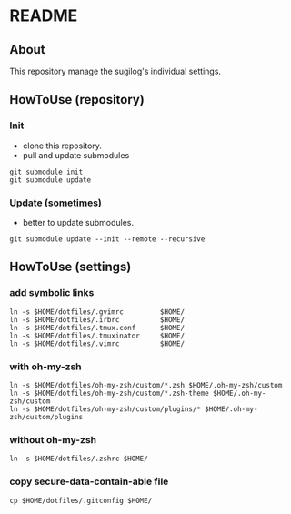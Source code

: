 README
============================================================

About
------------------------------------------------------------

This repository manage the sugilog's individual settings.

HowToUse (repository)
------------------------------------------------------------

### Init

- clone this repository.
- pull and update submodules

```
git submodule init
git submodule update
```

### Update (sometimes)

- better to update submodules.

```
git submodule update --init --remote --recursive
```

HowToUse (settings)
------------------------------------------------------------

### add symbolic links

```
ln -s $HOME/dotfiles/.gvimrc         $HOME/
ln -s $HOME/dotfiles/.irbrc          $HOME/
ln -s $HOME/dotfiles/.tmux.conf      $HOME/
ln -s $HOME/dotfiles/.tmuxinator     $HOME/
ln -s $HOME/dotfiles/.vimrc          $HOME/
```

### with oh-my-zsh

```
ln -s $HOME/dotfiles/oh-my-zsh/custom/*.zsh $HOME/.oh-my-zsh/custom
ln -s $HOME/dotfiles/oh-my-zsh/custom/*.zsh-theme $HOME/.oh-my-zsh/custom
ln -s $HOME/dotfiles/oh-my-zsh/custom/plugins/* $HOME/.oh-my-zsh/custom/plugins
```

### without oh-my-zsh

```
ln -s $HOME/dotfiles/.zshrc $HOME/
```

### copy secure-data-contain-able file

```
cp $HOME/dotfiles/.gitconfig $HOME/
```



